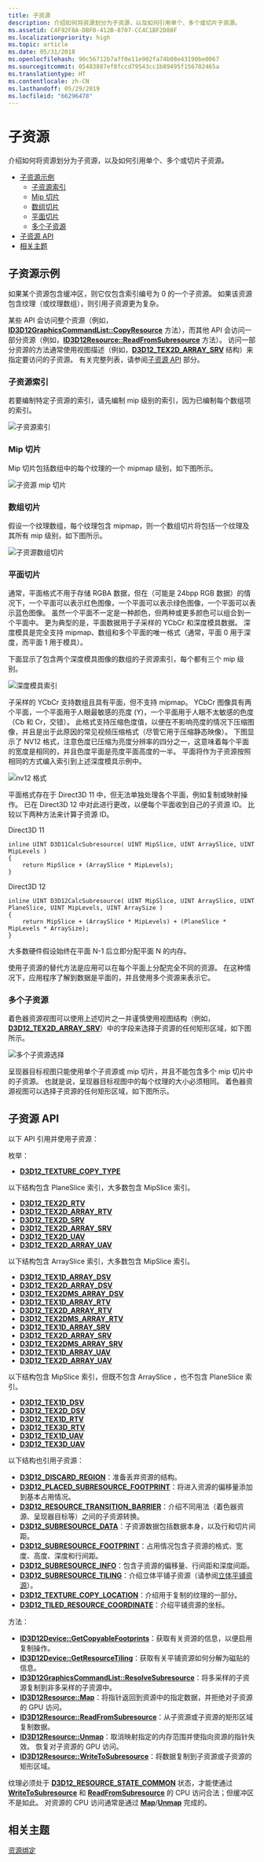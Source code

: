 ```yaml
---
title: 子资源
description: 介绍如何将资源划分为子资源，以及如何引用单个、多个或切片子资源。
ms.assetid: C4F92F8A-DBF0-412B-8707-CC4C1BF2D88F
ms.localizationpriority: high
ms.topic: article
ms.date: 05/31/2018
ms.openlocfilehash: 90c56712b7aff0e11e902fa74b08e43190be0067
ms.sourcegitcommit: 05483887ef8fccd79543cc1b89495f156702465a
ms.translationtype: HT
ms.contentlocale: zh-CN
ms.lasthandoff: 05/29/2019
ms.locfileid: "66296478"
---
```

# <a name="subresources"></a>子资源

介绍如何将资源划分为子资源，以及如何引用单个、多个或切片子资源。

-   [子资源示例](#example-subresources)
    -   [子资源索引](#subresource-indexing)
    -   [Mip 切片](#mip-slice)
    -   [数组切片](#array-slice)
    -   [平面切片](#plane-slice)
    -   [多个子资源](#multiple-subresources)
-   [子资源 API](#subresource-apis)
-   [相关主题](#related-topics)

## <a name="example-subresources"></a>子资源示例

如果某个资源包含缓冲区，则它仅包含索引编号为 0 的一个子资源。 如果该资源包含纹理（或纹理数组），则引用子资源更为复杂。

某些 API 会访问整个资源（例如，[**ID3D12GraphicsCommandList::CopyResource**](/windows/desktop/api/d3d12/nf-d3d12-id3d12graphicscommandlist-copyresource) 方法），而其他 API 会访问一部分资源（例如，[**ID3D12Resource::ReadFromSubresource**](/windows/desktop/api/d3d12/nf-d3d12-id3d12resource-readfromsubresource) 方法）。 访问一部分资源的方法通常使用视图描述（例如，[**D3D12\_TEX2D\_ARRAY\_SRV**](/windows/desktop/api/d3d12/ns-d3d12-d3d12_tex2d_array_srv) 结构）来指定要访问的子资源。 有关完整列表，请参阅[子资源 API](#subresource-apis) 部分。

### <a name="subresource-indexing"></a>子资源索引

若要编制特定子资源的索引，请先编制 mip 级别的索引，因为已编制每个数组项的索引。

![子资源索引](images/subresource-index.png)

### <a name="mip-slice"></a>Mip 切片

Mip 切片包括数组中的每个纹理的一个 mipmap 级别，如下图所示。

![子资源 mip 切片](images/subresource-mip-slice.png)

### <a name="array-slice"></a>数组切片

假设一个纹理数组，每个纹理包含 mipmap，则一个数组切片将包括一个纹理及其所有 mip 级别，如下图所示。

![子资源数组切片](images/subresource-array-slices.png)

### <a name="plane-slice"></a>平面切片

通常，平面格式不用于存储 RGBA 数据，但在（可能是 24bpp RGB 数据）的情况下，一个平面可以表示红色图像，一个平面可以表示绿色图像，一个平面可以表示蓝色图像。 虽然一个平面不一定是一种颜色，但两种或更多颜色可以组合到一个平面中。 更为典型的是，平面数据用于子采样的 YCbCr 和深度模具数据。 深度模具是完全支持 mipmap、数组和多个平面的唯一格式（通常，平面 0 用于深度，而平面 1 用于模具）。

下面显示了包含两个深度模具图像的数组的子资源索引，每个都有三个 mip 级别。

![深度模具索引](images/depth-stencil-indexing.png)

子采样的 YCbCr 支持数组且具有平面，但不支持 mipmap。 YCbCr 图像具有两个平面，一个平面用于人眼最敏感的亮度 (Y)，一个平面用于人眼不太敏感的色度（Cb 和 Cr，交错）。 此格式支持压缩色度值，以便在不影响亮度的情况下压缩图像，并且是出于此原因的常见视频压缩格式（尽管它用于压缩静态映像）。 下图显示了 NV12 格式，注意色度已压缩为亮度分辨率的四分之一，这意味着每个平面的宽度是相同的，并且色度平面是亮度平面高度的一半。 平面将作为子资源按照相同的方式编入索引到上述深度模具示例中。

![nv12 格式](images/ycbcr.png)

平面格式存在于 Direct3D 11 中，但无法单独处理各个平面，例如复制或映射操作。 已在 Direct3D 12 中对此进行更改，以便每个平面收到自己的子资源 ID。 比较以下两种方法来计算子资源 ID。

Direct3D 11

``` syntax
inline UINT D3D11CalcSubresource( UINT MipSlice, UINT ArraySlice, UINT MipLevels )
{
    return MipSlice + (ArraySlice * MipLevels); 
}
```

Direct3D 12

``` syntax
inline UINT D3D12CalcSubresource( UINT MipSlice, UINT ArraySlice, UINT PlaneSlice, UINT MipLevels, UINT ArraySize )
{ 
    return MipSlice + (ArraySlice * MipLevels) + (PlaneSlice * MipLevels * ArraySize); 
}
```

大多数硬件假设始终在平面 N-1 后立即分配平面 N 的内存。

使用子资源的替代方法是应用可以在每个平面上分配完全不同的资源。 在这种情况下，应用程序了解到数据是平面的，并且使用多个资源来表示它。

### <a name="multiple-subresources"></a>多个子资源

着色器资源视图可以使用上述切片之一并谨慎使用视图结构（例如，[**D3D12\_TEX2D\_ARRAY\_SRV**](/windows/desktop/api/d3d12/ns-d3d12-d3d12_tex2d_array_srv)）中的字段来选择子资源的任何矩形区域，如下图所示。

![多个子资源选择](images/subresource-multiple.png)

呈现器目标视图只能使用单个子资源或 mip 切片，并且不能包含多个 mip 切片中的子资源。 也就是说，呈现器目标视图中的每个纹理的大小必须相同。 着色器资源视图可以选择子资源的任何矩形区域，如下图所示。

## <a name="subresource-apis"></a>子资源 API

以下 API 引用并使用子资源：

枚举：

-   [**D3D12\_TEXTURE\_COPY\_TYPE**](/windows/desktop/api/d3d12/ne-d3d12-d3d12_texture_copy_type)

以下结构包含 PlaneSlice  索引，大多数包含 MipSlice  索引。

-   [**D3D12\_TEX2D\_RTV**](/windows/desktop/api/d3d12/ns-d3d12-d3d12_tex2d_rtv)
-   [**D3D12\_TEX2D\_ARRAY\_RTV**](/windows/desktop/api/d3d12/ns-d3d12-d3d12_tex2d_array_rtv)
-   [**D3D12\_TEX2D\_SRV**](/windows/desktop/api/d3d12/ns-d3d12-d3d12_tex2d_srv)
-   [**D3D12\_TEX2D\_ARRAY\_SRV**](/windows/desktop/api/d3d12/ns-d3d12-d3d12_tex2d_array_srv)
-   [**D3D12\_TEX2D\_UAV**](/windows/desktop/api/d3d12/ns-d3d12-d3d12_tex2d_uav)
-   [**D3D12\_TEX2D\_ARRAY\_UAV**](/windows/desktop/api/d3d12/ns-d3d12-d3d12_tex2d_array_uav)

以下结构包含 ArraySlice  索引，大多数包含 MipSlice  索引。

-   [**D3D12\_TEX1D\_ARRAY\_DSV**](/windows/desktop/api/d3d12/ns-d3d12-d3d12_tex1d_array_dsv)
-   [**D3D12\_TEX2D\_ARRAY\_DSV**](/windows/desktop/api/d3d12/ns-d3d12-d3d12_tex2d_array_dsv)
-   [**D3D12\_TEX2DMS\_ARRAY\_DSV**](/windows/desktop/api/d3d12/ns-d3d12-d3d12_tex2dms_array_dsv)
-   [**D3D12\_TEX1D\_ARRAY\_RTV**](/windows/desktop/api/d3d12/ns-d3d12-d3d12_tex1d_array_rtv)
-   [**D3D12\_TEX2D\_ARRAY\_RTV**](/windows/desktop/api/d3d12/ns-d3d12-d3d12_tex2d_array_rtv)
-   [**D3D12\_TEX2DMS\_ARRAY\_RTV**](/windows/desktop/api/d3d12/ns-d3d12-d3d12_tex2dms_array_rtv)
-   [**D3D12\_TEX1D\_ARRAY\_SRV**](/windows/desktop/api/d3d12/ns-d3d12-d3d12_tex1d_array_srv)
-   [**D3D12\_TEX2D\_ARRAY\_SRV**](/windows/desktop/api/d3d12/ns-d3d12-d3d12_tex2d_array_srv)
-   [**D3D12\_TEX2DMS\_ARRAY\_SRV**](/windows/desktop/api/d3d12/ns-d3d12-d3d12_tex2dms_array_srv)
-   [**D3D12\_TEX1D\_ARRAY\_UAV**](/windows/desktop/api/d3d12/ns-d3d12-d3d12_tex1d_array_uav)
-   [**D3D12\_TEX2D\_ARRAY\_UAV**](/windows/desktop/api/d3d12/ns-d3d12-d3d12_tex2d_array_uav)

以下结构包含 MipSlice  索引，但既不包含 ArraySlice  ，也不包含 PlaneSlice  索引。

-   [**D3D12\_TEX1D\_DSV**](/windows/desktop/api/d3d12/ns-d3d12-d3d12_tex1d_dsv)
-   [**D3D12\_TEX2D\_DSV**](/windows/desktop/api/d3d12/ns-d3d12-d3d12_tex2d_dsv)
-   [**D3D12\_TEX1D\_RTV**](/windows/desktop/api/d3d12/ns-d3d12-d3d12_tex1d_rtv)
-   [**D3D12\_TEX3D\_RTV**](/windows/desktop/api/d3d12/ns-d3d12-d3d12_tex3d_rtv)
-   [**D3D12\_TEX1D\_UAV**](/windows/desktop/api/d3d12/ns-d3d12-d3d12_tex1d_uav)
-   [**D3D12\_TEX3D\_UAV**](/windows/desktop/api/d3d12/ns-d3d12-d3d12_tex3d_uav)

以下结构也引用子资源：

-   [**D3D12\_DISCARD\_REGION**](/windows/desktop/api/d3d12/ns-d3d12-d3d12_discard_region)：准备丢弃资源的结构。
-   [**D3D12\_PLACED\_SUBRESOURCE\_FOOTPRINT**](/windows/desktop/api/d3d12/ns-d3d12-d3d12_placed_subresource_footprint)：将进入资源的偏移量添加到基本占用情况。
-   [**D3D12\_RESOURCE\_TRANSITION\_BARRIER**](/windows/desktop/api/d3d12/ns-d3d12-d3d12_resource_transition_barrier)：介绍不同用法（着色器资源、呈现器目标等）之间的子资源转换。
-   [**D3D12\_SUBRESOURCE\_DATA**](/windows/desktop/api/d3d12/ns-d3d12-d3d12_subresource_data)：子资源数据包括数据本身，以及行和切片间距。
-   [**D3D12\_SUBRESOURCE\_FOOTPRINT**](/windows/desktop/api/d3d12/ns-d3d12-d3d12_subresource_footprint)：占用情况包含子资源的格式、宽度、高度、深度和行间距。
-   [**D3D12\_SUBRESOURCE\_INFO**](/windows/desktop/api/d3d12/ns-d3d12-d3d12_subresource_info)：包含子资源的偏移量、行间距和深度间距。
-   [**D3D12\_SUBRESOURCE\_TILING**](/windows/desktop/api/d3d12/ns-d3d12-d3d12_subresource_tiling)：介绍立体平铺子资源（请参阅[立体平铺资源](volume-tiled-resources.md)）。
-   [**D3D12\_TEXTURE\_COPY\_LOCATION**](/windows/desktop/api/d3d12/ns-d3d12-d3d12_texture_copy_location)：介绍用于复制的纹理的一部分。
-   [**D3D12\_TILED\_RESOURCE\_COORDINATE**](/windows/desktop/api/d3d12/ns-d3d12-d3d12_tiled_resource_coordinate)：介绍平铺资源的坐标。

方法：

-   [**ID3D12Device::GetCopyableFootprints**](/windows/desktop/api/d3d12/nf-d3d12-id3d12device-getcopyablefootprints)：获取有关资源的信息，以便启用复制操作。
-   [**ID3D12Device::GetResourceTiling**](/windows/desktop/api/d3d12/nf-d3d12-id3d12device-getresourcetiling)：获取有关平铺资源如何分解为磁贴的信息。
-   [**ID3D12GraphicsCommandList::ResolveSubresource**](/windows/desktop/api/d3d12/nf-d3d12-id3d12graphicscommandlist-resolvesubresource)：将多采样的子资源复制到非多采样的子资源中。
-   [**ID3D12Resource::Map**](/windows/desktop/api/d3d12/nf-d3d12-id3d12resource-map)：将指针返回到资源中的指定数据，并拒绝对子资源的 GPU 访问。
-   [**ID3D12Resource::ReadFromSubresource**](/windows/desktop/api/d3d12/nf-d3d12-id3d12resource-readfromsubresource)：从子资源或子资源的矩形区域复制数据。
-   [**ID3D12Resource::Unmap**](/windows/desktop/api/d3d12/nf-d3d12-id3d12resource-unmap)：取消映射指定的内存范围并使指向资源的指针失效。 恢复对子资源的 GPU 访问。
-   [**ID3D12Resource::WriteToSubresource**](/windows/desktop/api/d3d12/nf-d3d12-id3d12resource-writetosubresource)：将数据复制到子资源或子资源的矩形区域。

纹理必须处于 [**D3D12\_RESOURCE\_STATE\_COMMON**](/windows/desktop/api/d3d12/ne-d3d12-d3d12_resource_states) 状态，才能使通过 [**WriteToSubresource**](/windows/desktop/api/d3d12/nf-d3d12-id3d12resource-writetosubresource) 和 [**ReadFromSubresource**](/windows/desktop/api/d3d12/nf-d3d12-id3d12resource-readfromsubresource) 的 CPU 访问合法；但缓冲区不是如此。 对资源的 CPU 访问通常是通过 [**Map**](/windows/desktop/api/d3d12/nf-d3d12-id3d12resource-map)/[**Unmap**](/windows/desktop/api/d3d12/nf-d3d12-id3d12resource-unmap) 完成的。

## <a name="related-topics"></a>相关主题

<dl> <dt>

[资源绑定](resource-binding.md)
</dt> </dl>

 

 




